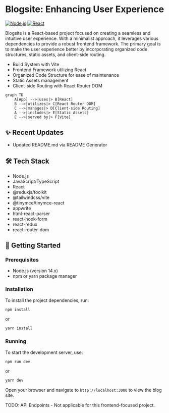 # Blogsite: Enhancing User Experience
[![Node.js](https://img.shields.io/badge/Node.js-14.x-yellow?style=flat-square)](https://nodejs.org/)
[![React](https://img.shields.io/badge/React-19.x-blue?style=flat-square)](https://reactjs.org/)

Blogsite is a React-based project focused on creating a seamless and intuitive user experience. With a minimalist approach, it leverages various dependencies to provide a robust frontend framework. The primary goal is to make the user experience better by incorporating organized code structures, static assets, and client-side routing.

* Build System with Vite
* Frontend Framework utilizing React
* Organized Code Structure for ease of maintenance
* Static Assets management
* Client-side Routing with React Router DOM

```mermaid
graph TD
    A[App] -->|uses|> B[React]
    B -->|utilizes|> C[React Router DOM]
    C -->|manages|> D[Client-side Routing]
    A -->|includes|> E[Static Assets]
    E -->|served by|> F[Vite]
```

## ✨ Recent Updates
- Updated README.md via README Generator

## 🛠️ Tech Stack
- Node.js
- JavaScript/TypeScript
- React
- @reduxjs/toolkit
- @tailwindcss/vite
- @tinymce/tinymce-react
- appwrite
- html-react-parser
- react-hook-form
- react-redux
- react-router-dom

## 🏁 Getting Started
### Prerequisites
- Node.js (version 14.x)
- npm or yarn package manager

### Installation
To install the project dependencies, run:
```bash
npm install
```
or
```bash
yarn install
```

### Running
To start the development server, use:
```bash
npm run dev
```
or
```bash
yarn dev
```
Open your browser and navigate to `http://localhost:3000` to view the blog site.

TODO: API Endpoints - Not applicable for this frontend-focused project.